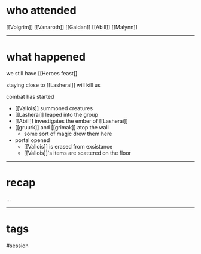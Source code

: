 # who attended

[[Volgrim]]
[[Vanaroth]]
[[Galdan]]
[[Abill]]
[[Malynn]]

---
# what happened

we still have [[Heroes feast]]

staying close to [[Lasherai]]  will kill us

combat has started
- [[Vallois]] summoned creatures
- [[Lasherai]] leaped into the group
- [[Abill]] investigates the ember of [[Lasherai]]
- [[gruurk]] and [[grimak]] atop the wall
	- some sort of magic drew them here
- portal opened
	- [[Vallois]] is erased from exsistance
	- [[Vallois]]'s items are scattered on the floor



---
# recap

...

---
# tags

#session